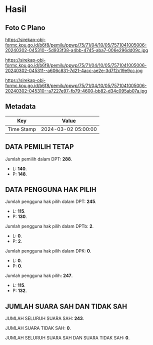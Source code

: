# Hasil

## Foto C Plano

https://sirekap-obj-formc.kpu.go.id/b6f8/pemilu/ppwp/75/71/04/10/05/7571041005006-20240302-045310--5d933f38-a4bb-4745-aba7-006e296dd09c.jpg

https://sirekap-obj-formc.kpu.go.id/b6f8/pemilu/ppwp/75/71/04/10/05/7571041005006-20240302-045311--a606c831-7d21-4acc-ae2e-3d7f2c19e9cc.jpg

https://sirekap-obj-formc.kpu.go.id/b6f8/pemilu/ppwp/75/71/04/10/05/7571041005006-20240302-045310--a7227e97-fb79-4600-bb82-d34c095ab07a.jpg


## Metadata

| Key        | Value               |
| ---------- | ------------------- |
| Time Stamp | 2024-03-02 05:00:00 |


## DATA PEMILIH TETAP

Jumlah pemilih dalam DPT: **288**.
 * L: **140**.
 * P: **148**.

## DATA PENGGUNA HAK PILIH

Jumlah pengguna hak pilih dalam DPT: **245**.
 * L: **115**.
 * P: **130**.

Jumlah pengguna hak pilih dalam DPTb: **2**.
 * L: **0**.
 * P: **2**.

Jumlah pengguna hak pilih dalam DPK: **0**.
 * L: **0**.
 * P: **0**.

Jumlah pengguna hak pilih: **247**.
 * L: **115**.
 * P: **132**.

## JUMLAH SUARA SAH DAN TIDAK SAH

JUMLAH SELURUH SUARA SAH: **243**.

JUMLAH SUARA TIDAK SAH: **0**.

JUMLAH SELURUH SUARA SAH DAN SUARA TIDAK SAH: **0**.



